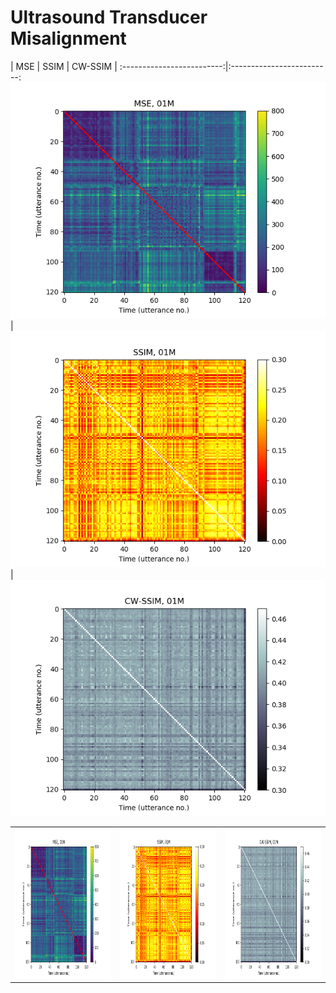 # Ultrasound Transducer Misalignment

| MSE             |  SSIM     | CW-SSIM     |
:-------------------------:|:-------------------------:
![](figs/01M_MSE_matrix_color.png)  |  ![](figs/01M_SSIM_matrix_color.png) |  ![](figs/01M_CW_SSIM_matrix_color.png)

<table>
	<tr>
		<td>
			<img src="figs/01M_MSE_matrix_color.png"  alt="1" width="320" height ="240" >
		</td>
		<td>
			<img src="figs/01M_SSIM_matrix_color.png" alt="2" width="320" height ="240">
		</td>
		<td>
			<img src="figs/01M_CW_SSIM_matrix_color.png" alt="2" width="320" height ="240">
		</td>
	</tr> 
</table>